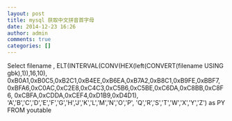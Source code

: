 ```yaml
---
layout: post
title: mysql 获取中文拼音首字母
date: 2014-12-23 16:26
author: admin
comments: true
categories: []
---
```

Select filename ,
ELT(INTERVAL(CONV(HEX(left(CONVERT(filename USING gbk),1)),16,10),
0xB0A1,0xB0C5,0xB2C1,0xB4EE,0xB6EA,0xB7A2,0xB8C1,0xB9FE,0xBBF7,
0xBFA6,0xC0AC,0xC2E8,0xC4C3,0xC5B6,0xC5BE,0xC6DA,0xC8BB,0xC8F6,
0xCBFA,0xCDDA,0xCEF4,0xD1B9,0xD4D1),
'A','B','C','D','E','F','G','H','J','K','L','M','N','O','P',
'Q','R','S','T','W','X','Y','Z') as PY 
FROM youtable
